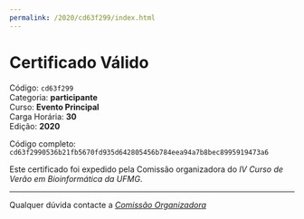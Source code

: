 ```yaml
---
permalink: /2020/cd63f299/index.html
---
```


# Certificado Válido

Código: `cd63f299`<br>
Categoria: **participante**<br>
Curso: **Evento Principal**<br>
Carga Horária: **30**<br>
Edição: **2020**<br>


Código completo: `cd63f2990536b21fb5670fd935d642805456b784eea94a7b8bec8995919473a6`


Este certificado foi expedido pela Comissão organizadora do *IV Curso de Verão em Bioinformática da UFMG*.

----

Qualquer dúvida contacte a [_Comissão Organizadora_](<mailto:cursobioinfoufmg@gmail.com$subject=[Certificados]>)

